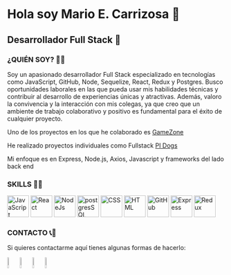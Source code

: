 <h1>Hola soy Mario E. Carrizosa 👋</h1>

<h2>Desarrollador Full Stack 🚀</h2>

<h3>¿QUIÉN SOY? 👨‍💻</h3>

<p>
  Soy un apasionado desarrollador Full Stack especializado en tecnologías como JavaScript, GitHub, Node, Sequelize,
  React, Redux y Postgres. Busco oportunidades laborales en las que pueda usar mis habilidades técnicas y contribuir al
  desarrollo de experiencias únicas y atractivas. Además, valoro la convivencia y la interacción con mis colegas, ya
  que creo que un ambiente de trabajo colaborativo y positivo es fundamental para el éxito de cualquier proyecto.
</p>


<p>Uno de los proyectos en los que he colaborado es <a href="https://front-gamezone-production.up.railway.app/">GameZone</a></p>

<p>He realizado proyectos individuales como Fullstack <a href="https://pi-dogs-front-ten.vercel.app/">PI Dogs</a></p>

<p>Mi enfoque es en Express, Node.js, Axios, Javascript y frameworks del lado back end </p>

<h3>SKILLS 👨‍🔧</h3>

<a><img src="https://upload.wikimedia.org/wikipedia/commons/thumb/9/99/Unofficial_JavaScript_logo_2.svg/1200px-Unofficial_JavaScript_logo_2.svg.png" alt="JavaScript" width="50" height="50">
<img src="https://upload.wikimedia.org/wikipedia/commons/thumb/a/a7/React-icon.svg/2300px-React-icon.svg.png" alt="React" width="50" height="50">
<img src="https://cdn.icon-icons.com/icons2/2415/PNG/512/nodejs_plain_logo_icon_146409.png" alt="NodeJs" width="50" height="50">
<img src="https://cdn.icon-icons.com/icons2/2415/PNG/512/postgresql_original_wordmark_logo_icon_146392.png" alt="postgresSQL" width="50" height="50">
<img src="https://cdn-icons-png.flaticon.com/512/5968/5968242.png" alt="CSS" width="50" height="50">
<img src="https://i.blogs.es/bc08e5/html5_logo_256/450_1000.webp" alt="HTML" width="50" height="50">
<img src="https://cdn-icons-png.flaticon.com/512/25/25231.png" alt="GitHub" width="50" height="50">
<img src="https://cdn.icon-icons.com/icons2/2699/PNG/512/expressjs_logo_icon_169185.png" alt="Express" width="50" height="50">
<img src="https://seeklogo.com/images/R/redux-logo-9CA6836C12-seeklogo.com.png" alt="Redux" width="50" height="50"><a/>

<h3>CONTACTO 📞📧</h3>
<p>
  Si quieres contactarme aquí tienes algunas formas de hacerlo:
</p>

<a href="mailto:mytcarrizosaland@gmail.com"><img src="https://w7.pngwing.com/pngs/758/665/png-transparent-new-logo-gmail-google-new-logos-icon.png" alt="email icon" width="5%" height="8%"></a>
<a href="https://www.linkedin.com/in/mariocarrizosa21/" target="_blank"><img src="https://cdn-icons-png.flaticon.com/256/174/174857.png" alt="linkedin icon" width="5%" height="8%"/></a>
<a href="https://www.facebook.com/mayitohomura21" target="_blank"><img src="https://upload.wikimedia.org/wikipedia/commons/e/ee/Logo_de_Facebook.png" alt="facebook icon" width="5%" height="8%"/></a>
<a href="https://wa.me/+525649429351" target="_blank"><img src="https://cdn-icons-png.flaticon.com/512/124/124034.png?w=360" alt="whatsapp icon" width="5%" height="8%"/></a>



